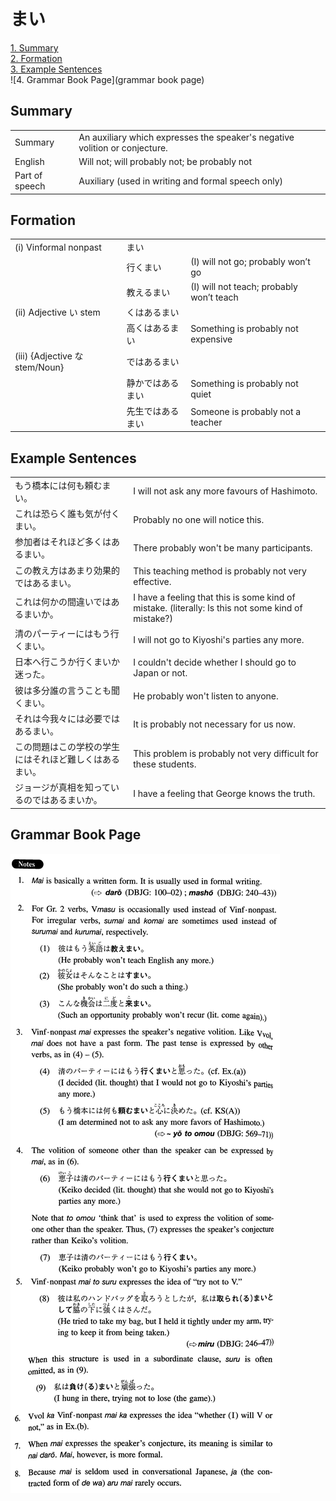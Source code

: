 # まい

[1. Summary](#summary)<br>
[2. Formation](#formation)<br>
[3. Example Sentences](#example-sentences)<br>
![4. Grammar Book Page](grammar book page)<br>


## Summary

<table><tr>   <td>Summary</td>   <td>An auxiliary which expresses the speaker's negative volition or conjecture.</td></tr><tr>   <td>English</td>   <td>Will not; will probably not; be probably not</td></tr><tr>   <td>Part of speech</td>   <td>Auxiliary (used in writing and formal speech only)</td></tr></table>

## Formation

<table class="table"><tbody><tr class="tr head"><td class="td"><span class="numbers">(i)</span> <span class="bold">Vinformal nonpast</span></td><td class="td"><span class="concept">まい</span></td><td class="td"></td></tr><tr class="tr"><td class="td"></td><td class="td"><span>行く</span><span class="concept">まい</span></td><td class="td"><span>(I) will not go; probably won’t go</span></td></tr><tr class="tr"><td class="td"></td><td class="td"><span>教える</span><span class="concept">まい</span></td><td class="td"><span>(I) will not teach; probably won’t teach</span></td></tr><tr class="tr head"><td class="td"><span class="numbers">(ii)</span> <span class="bold">Adjective い stem</span></td><td class="td"><span class="concept">くはあるまい</span></td><td class="td"></td></tr><tr class="tr"><td class="td"></td><td class="td"><span>高</span><span class="concept">くはあるまい</span></td><td class="td"><span>Something is probably not expensive</span></td></tr><tr class="tr head"><td class="td"><span class="numbers">(iii)</span> <span class="bold">{Adjective な stem/Noun}</span></td><td class="td"><span class="concept">ではあるまい</span></td><td class="td"></td></tr><tr class="tr"><td class="td"></td><td class="td"><span>静か</span><span class="concept">ではあるまい</span></td><td class="td"><span>Something is probably not quiet</span></td></tr><tr class="tr"><td class="td"></td><td class="td"><span>先生</span><span class="concept">ではあるまい</span></td><td class="td"><span>Someone is probably not a teacher</span></td></tr></tbody></table>

## Example Sentences

<table><tr>   <td>もう橋本には何も頼むまい。</td>   <td>I will not ask any more favours of Hashimoto.</td></tr><tr>   <td>これは恐らく誰も気が付くまい。</td>   <td>Probably no one will notice this.</td></tr><tr>   <td>参加者はそれほど多くはあるまい。</td>   <td>There probably won't be many participants.</td></tr><tr>   <td>この教え方はあまり効果的ではあるまい。</td>   <td>This teaching method is probably not very effective.</td></tr><tr>   <td>これは何かの間違いではあるまいか。</td>   <td>I have a feeling that this is some kind of mistake. (literally: Is this not some kind of mistake?)</td></tr><tr>   <td>清のパーティーにはもう行くまい。</td>   <td>I will not go to Kiyoshi's parties any more.</td></tr><tr>   <td>日本へ行こうか行くまいか迷った。</td>   <td>I couldn't decide whether I should go to Japan or not.</td></tr><tr>   <td>彼は多分誰の言うことも聞くまい。</td>   <td>He probably won't listen to anyone.</td></tr><tr>   <td>それは今我々には必要ではあるまい。</td>   <td>It is probably not necessary for us now.</td></tr><tr>   <td>この問題はこの学校の学生にはそれほど難しくはあるまい。</td>   <td>This problem is probably not very difficult for these students.</td></tr><tr>   <td>ジョージが真相を知っているのではあるまいか。</td>   <td>I have a feeling that George knows the truth.</td></tr></table>

## Grammar Book Page

![](../img/Intermediateまい.png)

